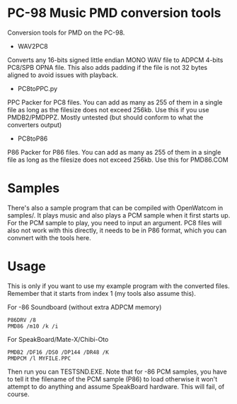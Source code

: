 PC-98 Music PMD conversion tools
=================================

Conversion tools for PMD on the PC-98.

- WAV2PC8

Converts any 16-bits signed little endian MONO WAV file to ADPCM 4-bits PC8/SPB OPNA file.
This also adds padding if the file is not 32 bytes aligned to avoid issues with playback.

- PC8toPPC.py

PPC Packer for PC8 files. 
You can add as many as 255 of them in a single file as long as the filesize does not exceed 256kb.
Use this if you use PMDB2/PMDPPZ.
Mostly untested (but should conform to what the converters output)

- PC8toP86

P86 Packer for P86 files.
You can add as many as 255 of them in a single file as long as the filesize does not exceed 256kb.
Use this for PMD86.COM


Samples
=======

There's also a sample program that can be compiled with OpenWatcom in samples/.
It plays music and also plays a PCM sample when it first starts up.
For the PCM sample to play, you need to input an argument.
PC8 files will also not work with this directly, it needs to be in P86 format,
which you can convnert with the tools here.


Usage
=====

This is only if you want to use my example program with the converted files.
Remember that it starts from index 1 (my tools also assume this).

For -86 Soundboard (without extra ADPCM memory)
```
P86DRV /8
PMD86 /m10 /k /i
```

For SpeakBoard/Mate-X/Chibi-Oto
```
PMDB2 /DF16 /DS0 /DP144 /DR48 /K
PMDPCM /l MYFILE.PPC
```

Then run you can TESTSND.EXE.
Note that for -86 PCM samples, you have to tell it the filename of the PCM sample (P86) to load
otherwise it won't attempt to do anything and assume SpeakBoard hardware.
This will fail, of course.
